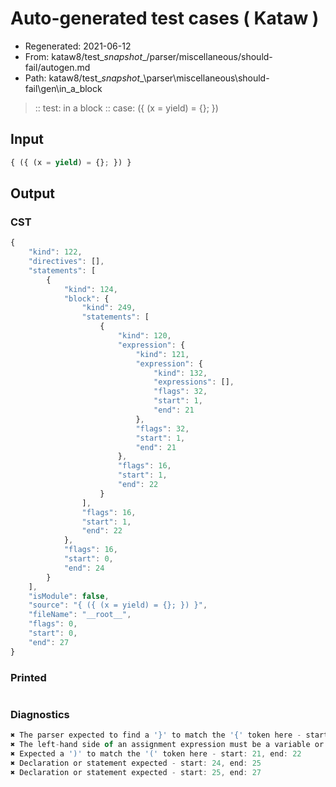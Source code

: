 # Auto-generated test cases ( Kataw )
- Regenerated: 2021-06-12
- From: kataw8/test\__snapshot__/parser/miscellaneous/should-fail/autogen.md
- Path: kataw8/test\__snapshot__\parser\miscellaneous\should-fail\gen\in_a_block
> :: test: in a block
> :: case: ({ (x = yield) = {}; })
## Input

`````js
{ ({ (x = yield) = {}; }) }
`````
## Output

### CST

```javascript
{
    "kind": 122,
    "directives": [],
    "statements": [
        {
            "kind": 124,
            "block": {
                "kind": 249,
                "statements": [
                    {
                        "kind": 120,
                        "expression": {
                            "kind": 121,
                            "expression": {
                                "kind": 132,
                                "expressions": [],
                                "flags": 32,
                                "start": 1,
                                "end": 21
                            },
                            "flags": 32,
                            "start": 1,
                            "end": 21
                        },
                        "flags": 16,
                        "start": 1,
                        "end": 22
                    }
                ],
                "flags": 16,
                "start": 1,
                "end": 22
            },
            "flags": 16,
            "start": 0,
            "end": 24
        }
    ],
    "isModule": false,
    "source": "{ ({ (x = yield) = {}; }) }",
    "fileName": "__root__",
    "flags": 0,
    "start": 0,
    "end": 27
}
```

### Printed

```javascript

```

### Diagnostics

```javascript
✖ The parser expected to find a '}' to match the '{' token here - start: 4, end: 6
✖ The left-hand side of an assignment expression must be a variable or a property access - start: 16, end: 18
✖ Expected a ')' to match the '(' token here - start: 21, end: 22
✖ Declaration or statement expected - start: 24, end: 25
✖ Declaration or statement expected - start: 25, end: 27

```

